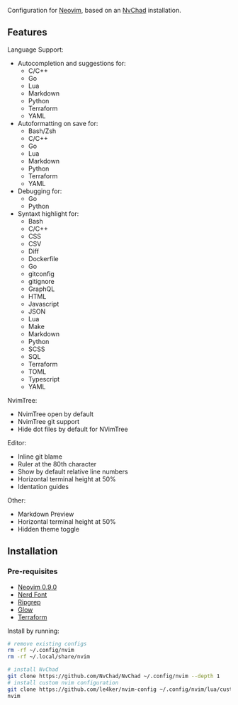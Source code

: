 Configuration for [Neovim](https://github.com/neovim/neovim/releases/tag/v0.9.0), based on an [NvChad](https://nvchad.com/) installation.

## Features

Language Support:

- Autocompletion and suggestions for:
  - C/C++
  - Go
  - Lua
  - Markdown
  - Python
  - Terraform
  - YAML
- Autoformatting on save for:
  - Bash/Zsh
  - C/C++
  - Go
  - Lua
  - Markdown
  - Python
  - Terraform
  - YAML
- Debugging for:
  - Go
  - Python
- Syntaxt highlight for:
  - Bash
  - C/C++
  - CSS
  - CSV
  - Diff
  - Dockerfile
  - Go
  - gitconfig
  - gitignore
  - GraphQL
  - HTML
  - Javascript
  - JSON
  - Lua
  - Make
  - Markdown
  - Python
  - SCSS
  - SQL
  - Terraform
  - TOML  
  - Typescript
  - YAML

NvimTree:

- NvimTree open by default
- NvimTree git support
- Hide dot files by default for NVimTree

Editor:

- Inline git blame
- Ruler at the 80th character
- Show by default relative line numbers
- Horizontal terminal height at 50%
- Identation guides

Other:

- Markdown Preview
- Horizontal terminal height at 50%
- Hidden theme toggle

## Installation

### Pre-requisites

- [Neovim 0.9.0](https://github.com/neovim/neovim/releases/tag/v0.9.0)
- [Nerd Font](https://www.nerdfonts.com/)
- [Ripgrep](https://github.com/BurntSushi/ripgrep)
- [Glow](https://github.com/charmbracelet/glow)
- [Terraform](https://www.terraform.io/)

Install by running:

```bash
# remove existing configs
rm -rf ~/.config/nvim
rm -rf ~/.local/share/nvim 

# install NvChad
git clone https://github.com/NvChad/NvChad ~/.config/nvim --depth 1
# install custom nvim configuration
git clone https://github.com/le4ker/nvim-config ~/.config/nvim/lua/custom
nvim
```
